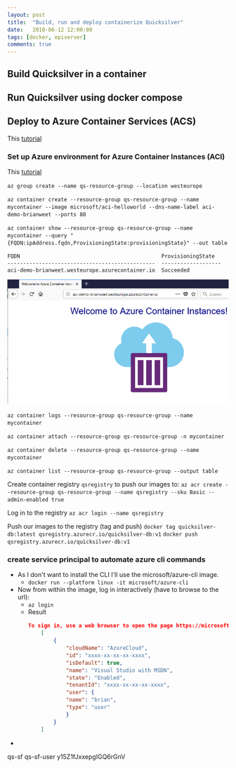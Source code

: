 ```yaml
---
layout: post
title:  "Build, run and deploy containerize Quicksilver"
date:   2018-06-12 12:00:00
tags: [docker, episerver]
comments: true
---
```


## Build Quicksilver in a container

## Run Quicksilver using docker compose

## Deploy to Azure Container Services (ACS)
This [tutorial](https://code.visualstudio.com/tutorials/docker-extension/getting-started)

### Set up Azure environment for Azure Container Instances (ACI)
This [tutorial](https://docs.microsoft.com/en-us/azure/container-instances/container-instances-quickstart)

`az group create --name qs-resource-group --location westeurope`

`az container create --resource-group qs-resource-group --name mycontainer --image microsoft/aci-helloworld --dns-name-label aci-demo-brianweet --ports 80`

`az container show --resource-group qs-resource-group --name mycontainer --query "{FQDN:ipAddress.fqdn,ProvisioningState:provisioningState}" --out table`
```
FQDN                                             ProvisioningState
-----------------------------------------------  -------------------
aci-demo-brianweet.westeurope.azurecontainer.io  Succeeded
```
<p class="centered-image">
	<img src="/assets/docker-aci/first-aci-container.png" alt="First try ACI, success">	
</p>

`az container logs --resource-group qs-resource-group --name mycontainer`

`az container attach --resource-group qs-resource-group -n mycontainer`

`az container delete --resource-group qs-resource-group --name mycontainer`

`az container list --resource-group qs-resource-group --output table`


Create container registry `qsregistry` to push our images to:
`az acr create --resource-group qs-resource-group --name qsregistry --sku Basic --admin-enabled true`

Log in to the registry
`az acr login --name qsregistry`

Push our images to the registry (tag and push)
`docker tag quicksilver-db:latest qsregistry.azurecr.io/quicksilver-db:v1`
`docker push qsregistry.azurecr.io/quicksilver-db:v1`

### create service principal to automate azure cli commands
* As I don't want to install the CLI I'll use the microsoft/azure-cli image.
  * `docker run --platform linux -it microsoft/azure-cli`
* Now from within the image, log in interactively (have to browse to the url):
  * `az login`
  * Result
    ```json
    To sign in, use a web browser to open the page https://microsoft.com/devicelogin and enter the code xx to authenticate.
        [
            {
                "cloudName": "AzureCloud",
                "id": "xxxx-xx-xx-xx-xxxx",
                "isDefault": true,
                "name": "Visual Studio with MSDN",
                "state": "Enabled",
                "tenantId": "xxxx-xx-xx-xx-xxxx",
                "user": {
                "name": "brian",
                "type": "user"
                }
            }
        ]
    ```
* 

qs-sf
qs-sf-user
y15Z1fJxxepgIGQ6rGnV